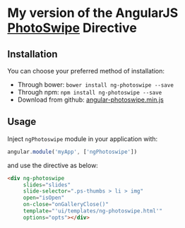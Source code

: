 # My version of the AngularJS [PhotoSwipe](http://photoswipe.com/) Directive

Installation
------------

You can choose your preferred method of installation:
* Through bower: `bower install ng-photoswipe --save`
* Through npm: `npm install ng-photoswipe --save`
* Download from github: [angular-photoswipe.min.js](https://github.com/m00s/angular-photoswipe/blob/master/angular-photoswipe.min.js)

Usage
------
Inject `ngPhotoswipe` module in your application with:

``` js
angular.module('myApp', ['ngPhotoswipe'])
```

and use the directive as below:

``` html
<div ng-photoswipe
     slides="slides"
     slide-selector=".ps-thumbs > li > img"
     open="isOpen"
     on-close="onGalleryClose()"
     template="'ui/templates/ng-photoswipe.html'"
     options="opts"></div>
```